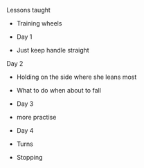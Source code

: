 Lessons taught
- Training wheels

- Day 1
- Just keep handle straight

Day 2
- Holding on the side where she leans most
- What to do when about to fall

- Day 3
- more practise

- Day 4

- Turns
- Stopping
